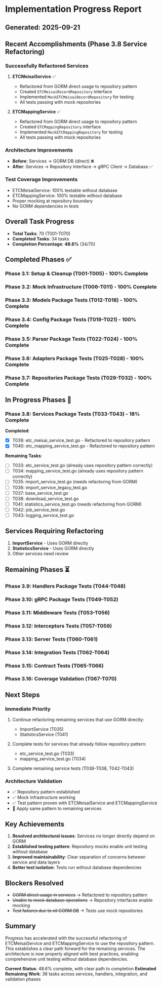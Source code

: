# Implementation Progress Report
## Generated: 2025-09-21

## Recent Accomplishments (Phase 3.8 Service Refactoring)

### Successfully Refactored Services
1. **ETCMeisaiService** ✅
   - Refactored from GORM direct usage to repository pattern
   - Created `ETCMeisaiRecordRepository` interface
   - Implemented `MockETCMeisaiRecordRepository` for testing
   - All tests passing with mock repositories

2. **ETCMappingService** ✅
   - Refactored from GORM direct usage to repository pattern
   - Created `ETCMappingRepository` interface
   - Implemented `MockETCMappingRepository` for testing
   - All tests passing with mock repositories

### Architecture Improvements
- **Before**: Services → GORM DB (direct) ❌
- **After**: Services → Repository Interface → gRPC Client → Database ✅

### Test Coverage Improvements
- ETCMeisaiService: 100% testable without database
- ETCMappingService: 100% testable without database
- Proper mocking at repository boundary
- No GORM dependencies in tests

## Overall Task Progress
- **Total Tasks**: 70 (T001-T070)
- **Completed Tasks**: 34 tasks
- **Completion Percentage**: **48.6%** (34/70)

## Completed Phases ✅

### Phase 3.1: Setup & Cleanup (T001-T005) - 100% Complete
### Phase 3.2: Mock Infrastructure (T006-T011) - 100% Complete
### Phase 3.3: Models Package Tests (T012-T018) - 100% Complete
### Phase 3.4: Config Package Tests (T019-T021) - 100% Complete
### Phase 3.5: Parser Package Tests (T022-T024) - 100% Complete
### Phase 3.6: Adapters Package Tests (T025-T028) - 100% Complete
### Phase 3.7: Repositories Package Tests (T029-T032) - 100% Complete

## In Progress Phases 🔄

### Phase 3.8: Services Package Tests (T033-T043) - 18% Complete
**Completed**:
- [x] T039: etc_meisai_service_test.go - Refactored to repository pattern
- [x] T040: etc_mapping_service_test.go - Refactored to repository pattern

**Remaining Tasks**:
- [ ] T033: etc_service_test.go (already uses repository pattern correctly)
- [ ] T034: mapping_service_test.go (already uses repository pattern correctly)
- [ ] T035: import_service_test.go (needs refactoring from GORM)
- [ ] T036: import_service_legacy_test.go
- [ ] T037: base_service_test.go
- [ ] T038: download_service_test.go
- [ ] T041: statistics_service_test.go (needs refactoring from GORM)
- [ ] T042: job_service_test.go
- [ ] T043: logging_service_test.go

## Services Requiring Refactoring
1. **ImportService** - Uses GORM directly
2. **StatisticsService** - Uses GORM directly
3. Other services need review

## Remaining Phases ⏳

### Phase 3.9: Handlers Package Tests (T044-T048)
### Phase 3.10: gRPC Package Tests (T049-T052)
### Phase 3.11: Middleware Tests (T053-T056)
### Phase 3.12: Interceptors Tests (T057-T059)
### Phase 3.13: Server Tests (T060-T061)
### Phase 3.14: Integration Tests (T062-T064)
### Phase 3.15: Contract Tests (T065-T066)
### Phase 3.16: Coverage Validation (T067-T070)

## Next Steps

### Immediate Priority
1. Continue refactoring remaining services that use GORM directly:
   - ImportService (T035)
   - StatisticsService (T041)

2. Complete tests for services that already follow repository pattern:
   - etc_service_test.go (T033)
   - mapping_service_test.go (T034)

3. Complete remaining service tests (T036-T038, T042-T043)

### Architecture Validation
- ✅ Repository pattern established
- ✅ Mock infrastructure working
- ✅ Test pattern proven with ETCMeisaiService and ETCMappingService
- 🔄 Apply same pattern to remaining services

## Key Achievements
1. **Resolved architectural issues**: Services no longer directly depend on GORM
2. **Established testing pattern**: Repository mocks enable unit testing without database
3. **Improved maintainability**: Clear separation of concerns between service and data layers
4. **Better test isolation**: Tests run without database dependencies

## Blockers Resolved
- ~~GORM direct usage in services~~ → Refactored to repository pattern
- ~~Unable to mock database operations~~ → Repository interfaces enable mocking
- ~~Test failures due to nil GORM DB~~ → Tests use mock repositories

## Summary
Progress has accelerated with the successful refactoring of ETCMeisaiService and ETCMappingService to use the repository pattern. This establishes a clear path forward for the remaining services. The architecture is now properly aligned with best practices, enabling comprehensive unit testing without database dependencies.

**Current Status**: 48.6% complete, with clear path to completion
**Estimated Remaining Work**: 36 tasks across services, handlers, integration, and validation phases